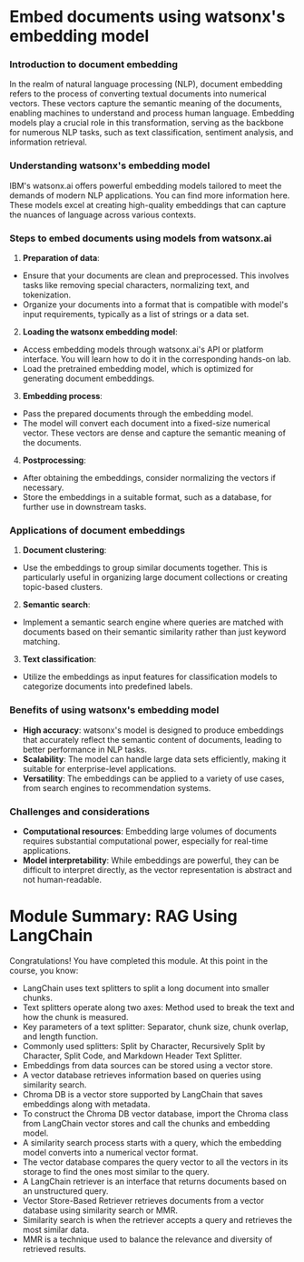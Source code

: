 # Embed documents using watsonx's embedding model

### Introduction to document embedding
In the realm of natural language processing (NLP), document embedding refers to the process of converting textual documents into numerical vectors. These vectors capture the semantic meaning of the documents, enabling machines to understand and process human language. Embedding models play a crucial role in this transformation, serving as the backbone for numerous NLP tasks, such as text classification, sentiment analysis, and information retrieval.

### Understanding watsonx's embedding model
IBM's watsonx.ai offers powerful embedding models tailored to meet the demands of modern NLP applications. You can find more information here. These models excel at creating high-quality embeddings that can capture the nuances of language across various contexts.

### Steps to embed documents using models from watsonx.ai
1. **Preparation of data**:
* Ensure that your documents are clean and preprocessed. This involves tasks like removing special characters, normalizing text, and tokenization.
* Organize your documents into a format that is compatible with model's input requirements, typically as a list of strings or a data set.

2. **Loading the watsonx embedding model**:
* Access embedding models through watsonx.ai's API or platform interface. You will learn how to do it in the corresponding hands-on lab.
* Load the pretrained embedding model, which is optimized for generating document embeddings.

3. **Embedding process**:
* Pass the prepared documents through the embedding model.
* The model will convert each document into a fixed-size numerical vector. These vectors are dense and capture the semantic meaning of the documents.

4. **Postprocessing**:
* After obtaining the embeddings, consider normalizing the vectors if necessary.
* Store the embeddings in a suitable format, such as a database, for further use in downstream tasks.

### Applications of document embeddings
1. **Document clustering**:
* Use the embeddings to group similar documents together. This is particularly useful in organizing large document collections or creating topic-based clusters.

2. **Semantic search**:
* Implement a semantic search engine where queries are matched with documents based on their semantic similarity rather than just keyword matching.

3. **Text classification**:
* Utilize the embeddings as input features for classification models to categorize documents into predefined labels.

### Benefits of using watsonx's embedding model
* **High accuracy**: watsonx's model is designed to produce embeddings that accurately reflect the semantic content of documents, leading to better performance in NLP tasks.
* **Scalability**: The model can handle large data sets efficiently, making it suitable for enterprise-level applications.
* **Versatility**: The embeddings can be applied to a variety of use cases, from search engines to recommendation systems.

### Challenges and considerations
* **Computational resources**: Embedding large volumes of documents requires substantial computational power, especially for real-time applications.
* **Model interpretability**: While embeddings are powerful, they can be difficult to interpret directly, as the vector representation is abstract and not human-readable.

# Module Summary: RAG Using LangChain

Congratulations! You have completed this module. At this point in the course, you know: 

* LangChain uses text splitters to split a long document into smaller chunks.
* Text splitters operate along two axes: Method used to break the text and how the chunk is measured.
* Key parameters of a text splitter: Separator, chunk size, chunk overlap, and length function.
* Commonly used splitters: Split by Character, Recursively Split by Character, Split Code, and Markdown Header Text Splitter.
* Embeddings from data sources can be stored using a vector store.
* A vector database retrieves information based on queries using similarity search.
* Chroma DB is a vector store supported by LangChain that saves embeddings along with metadata.
* To construct the Chroma DB vector database, import the Chroma class from LangChain vector stores and call the chunks and embedding model.
* A similarity search process starts with a query, which the embedding model converts into a numerical vector format.
* The vector database compares the query vector to all the vectors in its storage to find the ones most similar to the query.
* A LangChain retriever is an interface that returns documents based on an unstructured query.
* Vector Store-Based Retriever retrieves documents from a vector database using similarity search or MMR.
* Similarity search is when the retriever accepts a query and retrieves the most similar data.
* MMR is a technique used to balance the relevance and diversity of retrieved results.
